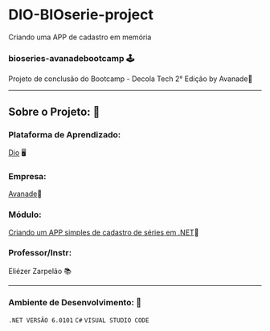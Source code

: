 # DIO-BIOserie-project
Criando uma APP de cadastro em memória

### bioseries-avanadebootcamp 🕹️
Projeto de conclusão do Bootcamp - Decola Tech 2° Edição by Avanade🍊

-------------------------------------------------------------------------------------
## Sobre o Projeto: 📍

### Plataforma de Aprendizado:
[Dio](http://web.dio.me/home) 🖥️

### Empresa:
[Avanade](https://www.avanade.com/pt-br/)🍊

### Módulo: 
[Criando um APP simples de cadastro de séries em .NET](https://web.dio.me/project/criando-um-app-de-cadastro-em-memoria-implementando-crud-de-series-em-net/learning/71b065a5-481e-4eb1-9a4a-31fe33afd6ca?back=/track/decola-tech-2a-edicao/)🍊

### Professor/Instr:
Eliézer Zarpelão 📚

-------------------------------------------------------------------------------------
### Ambiente de Desenvolvimento:  📍

`.NET VERSÃO 6.0101`    `C#`  `VISUAL STUDIO CODE`
